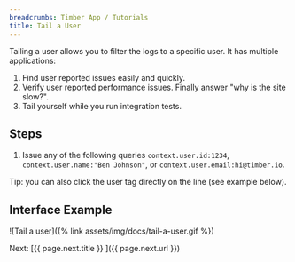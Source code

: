 ```yaml
---
breadcrumbs: Timber App / Tutorials
title: Tail a User
---
```


Tailing a user allows you to filter the logs to a specific user. It has multiple applications:

1. Find user reported issues easily and quickly.
2. Verify user reported performance issues. Finally answer "why is the site slow?".
3. Tail yourself while you run integration tests.

## Steps

1. Issue any of the following queries `context.user.id:1234`, `context.user.name:"Ben Johnson"`,
   or `context.user.email:hi@timber.io`.

Tip: you can also click the user tag directly on the line (see example below).


## Interface Example

![Tail a user]({% link assets/img/docs/tail-a-user.gif %})


<div class="next">
  Next: [{{ page.next.title }} <i class="fa fa-arrow-circle-right" aria-hidden="true"></i>]({{ page.next.url }})
</div>